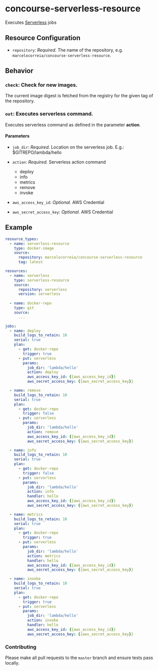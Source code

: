 # concourse-serverless-resource

Executes [Serverless](http://serverless.com) jobs


## Resource Configuration

* `repository`: *Required.* The name of the repository, e.g.
`marcelocorreia/concourse-serverless-resource`.


## Behavior

### `check`: Check for new images.

The current image digest is fetched from the registry for the given tag of the
repository.


### `out`: Executes serverless command.     

Executes serverless command as defined in the parameter **action**.


#### Parameters

* `job_dir`: *Required.* Location on the serverless job. 
E.g.: $GITREPO/lambda/hello
* `action`: *Required.* Serverless action command
	* deploy
	* info
	* metrics
	* remove
	* invoke

* `aws_access_key_id`: *Optional.* AWS Credential
* `aws_secret_access_key`: *Optional.* AWS Credential
             
## Example

``` yaml
resource_types:
  - name: serverless-resource
    type: docker-image
    source:
      repository: marcelocorreia/concourse-serverless-resource
      tag: latest

resources:
  - name: serverless
    type: serverless-resource
    source:
      repository: serverless
      version: serverless
  
  - name: docker-repo
    type: git
    source:
      ...

jobs:
  - name: deploy
    build_logs_to_retain: 10
    serial: true
    plan:
      - get: docker-repo
        trigger: true
      - put: serverless
        params:
          job_dir: 'lambda/hello'
          action: deploy
          aws_access_key_id: {{aws_access_key_id}}
          aws_secret_access_key: {{aws_secret_access_key}}

  - name: remove
    build_logs_to_retain: 10
    serial: true
    plan:
      - get: docker-repo
        trigger: false
      - put: serverless
        params:
          job_dir: 'lambda/hello'
          action: remove
          aws_access_key_id: {{aws_access_key_id}}
          aws_secret_access_key: {{aws_secret_access_key}}

  - name: info
    build_logs_to_retain: 10
    serial: true
    plan:
      - get: docker-repo
        trigger: false
      - put: serverless
        params:
          job_dir: 'lambda/hello'
          action: info
          handler: hello
          aws_access_key_id: {{aws_access_key_id}}
          aws_secret_access_key: {{aws_secret_access_key}}

  - name: metrics
    build_logs_to_retain: 10
    serial: true
    plan:
      - get: docker-repo
        trigger: true
      - put: serverless
        params:
          job_dir: 'lambda/hello'
          action: metrics
          handler: hello
          aws_access_key_id: {{aws_access_key_id}}
          aws_secret_access_key: {{aws_secret_access_key}}

  - name: invoke
    build_logs_to_retain: 10
    serial: true
    plan:
      - get: docker-repo
        trigger: true
      - put: serverless
        params:
          job_dir: 'lambda/hello'
          action: invoke
          handler: hello
          aws_access_key_id: {{aws_access_key_id}}
          aws_secret_access_key: {{aws_secret_access_key}}
```

### Contributing

Please make all pull requests to the `master` branch and ensure tests pass
locally.

